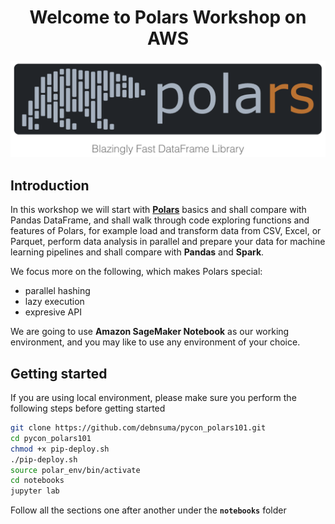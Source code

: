 # <h1 align="center"><strong>Welcome to Polars Workshop on AWS</strong> </h1>

![polars](/img.png)

## Introduction

In this workshop we will start with [**Polars**](https://pola-rs.github.io/polars-book/) basics and shall compare with Pandas DataFrame, and shall walk through code exploring functions and features of Polars, for example load and transform data from CSV, Excel, or Parquet, perform data analysis in parallel and prepare your data for machine learning pipelines and shall compare with **Pandas** and **Spark**. 

We focus more on the following, which makes Polars special:

- parallel hashing
- lazy execution
- expresive API

We are going to use **Amazon SageMaker Notebook** as our working environment, and you may like to use any environment of your choice. 



## Getting started

If you are using local environment, please make sure you perform the following steps before getting started 

```bash
git clone https://github.com/debnsuma/pycon_polars101.git
cd pycon_polars101
chmod +x pip-deploy.sh
./pip-deploy.sh
source polar_env/bin/activate
cd notebooks
jupyter lab
```

Follow all the sections one after another under the **`notebooks`** folder 
